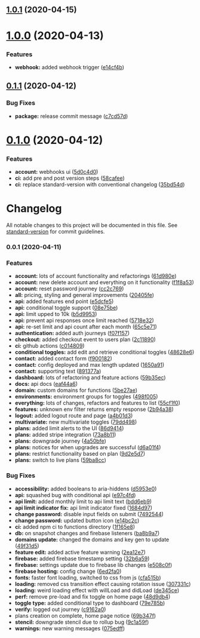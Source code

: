 <a name="1.0.1"></a>
## [1.0.1](https://github.com/BlazeSoftware/togglz/compare/v1.0.0...v1.0.1) (2020-04-15)



<a name="1.0.0"></a>
# [1.0.0](https://github.com/BlazeSoftware/togglz/compare/v0.1.1...v1.0.0) (2020-04-13)


### Features

* **webhook:** added webhook trigger ([e14cf4b](https://github.com/BlazeSoftware/togglz/commit/e14cf4b))



<a name="0.1.1"></a>
## [0.1.1](https://github.com/BlazeSoftware/togglz/compare/v0.1.0...v0.1.1) (2020-04-12)


### Bug Fixes

* **package:** release commit message ([c7cd57d](https://github.com/BlazeSoftware/togglz/commit/c7cd57d))



<a name="0.1.0"></a>
# [0.1.0](https://github.com/BlazeSoftware/togglz/compare/v0.0.1...v0.1.0) (2020-04-12)


### Features

* **account:** webhooks ui ([5d0c4d0](https://github.com/BlazeSoftware/togglz/commit/5d0c4d0))
* **ci:** add pre and post version steps ([58cafee](https://github.com/BlazeSoftware/togglz/commit/58cafee))
* **ci:** replace standard-version with conventional changelog ([35bd54d](https://github.com/BlazeSoftware/togglz/commit/35bd54d))



# Changelog

All notable changes to this project will be documented in this file. See [standard-version](https://github.com/conventional-changelog/standard-version) for commit guidelines.

### 0.0.1 (2020-04-11)


### Features

* **account:** lots of account functionality and refactorings ([61d980e](https://github.com/BlazeSoftware/togglz/commit/61d980ea9221519adf9a95a8dd0a9156b4d6d6ff))
* **account:** new delete account and everything on it functionality ([f1f8a53](https://github.com/BlazeSoftware/togglz/commit/f1f8a53a391fdd299a5c663c8b990e6c1b546483))
* **account:** reset password journey ([cc2c769](https://github.com/BlazeSoftware/togglz/commit/cc2c7696fa8138dcfc44a79d8a905c91043d646d))
* **all:** pricing, styling and general improvements ([20405fe](https://github.com/BlazeSoftware/togglz/commit/20405fec1a5c90b6dde5ba44510fc77207fe9a29))
* **api:** added features end point ([e5dcfe5](https://github.com/BlazeSoftware/togglz/commit/e5dcfe5d12aa372fa7ea53070501c33fd3b788dc))
* **api:** conditional toggle support ([08e75be](https://github.com/BlazeSoftware/togglz/commit/08e75be0ff208251585a1b890a2a636a18d175a9))
* **api:** limit upped to 10k ([b5d9953](https://github.com/BlazeSoftware/togglz/commit/b5d9953f9bfedf6e3e3eeed8c646f74ad94155ef))
* **api:** prevent api responses once limit reached ([5718e32](https://github.com/BlazeSoftware/togglz/commit/5718e32c694c0dd7decb710ffa6127259913395c))
* **api:** re-set limit and api count after each month ([65c5e71](https://github.com/BlazeSoftware/togglz/commit/65c5e7175bcdf426285f05ec287110f52861fbbd))
* **authentication:** added auth journeys ([f07f157](https://github.com/BlazeSoftware/togglz/commit/f07f1577f390cb856072506213c40d69b5deb044))
* **checkout:** added checkout event to users plan ([2c11890](https://github.com/BlazeSoftware/togglz/commit/2c1189049fd9b2d5743a51fa010d112fd6ab508c))
* **ci:** github actions ([c014809](https://github.com/BlazeSoftware/togglz/commit/c014809fa356089604e43c551a4efd3fe61301d1))
* **conditional toggles:** add edit and retrieve conditional toggles ([48628e6](https://github.com/BlazeSoftware/togglz/commit/48628e6e9dd33b0b6fc51159d3593560ab7f313c))
* **contact:** added contact form ([f900182](https://github.com/BlazeSoftware/togglz/commit/f9001826961510bd2ca8f8df8735078afdf10cfa))
* **contact:** config deployed and max length updated ([1650a91](https://github.com/BlazeSoftware/togglz/commit/1650a91b606f70c4b73054a0b070c9c608d16fe0))
* **contact:** supporting text ([891377a](https://github.com/BlazeSoftware/togglz/commit/891377af2ebe3c39a4001a45660f098d2238841c))
* **dashboard:** lots of refactoring and feature actions ([59b35ec](https://github.com/BlazeSoftware/togglz/commit/59b35ec79c969aa61ab319e1cab54a27670ff50f))
* **docs:** api docs ([eaf44a6](https://github.com/BlazeSoftware/togglz/commit/eaf44a6b5ed593b8e38f307fa646a35bd92ee416))
* **domain:** custom domains for functions ([5be27ae](https://github.com/BlazeSoftware/togglz/commit/5be27ae9fd6fe190e47862b5db1936eacb141e3a))
* **environments:** environment groups for toggles ([498f005](https://github.com/BlazeSoftware/togglz/commit/498f005e38e2a8a4392790afce61cc89c98c3a1a))
* **everything:** lots of changes, refactors and features to list ([55cf1f0](https://github.com/BlazeSoftware/togglz/commit/55cf1f0f3e0e9489a54c051dc046c2fc8cf33dd6))
* **features:** unknown env filter returns empty response ([2b94a38](https://github.com/BlazeSoftware/togglz/commit/2b94a38cbe92cf1ea4e9d07edf7d5ba0744556ec))
* **logout:** added logout route and page ([a4b01d3](https://github.com/BlazeSoftware/togglz/commit/a4b01d3261d936eab9fba8b9e3e4d36b77176f5c))
* **multivariate:** new multivariate toggles ([79dd498](https://github.com/BlazeSoftware/togglz/commit/79dd49826f881a0ae2a194b7005bf787d7ae73bc))
* **plans:** added limit alerts to the UI ([86d9414](https://github.com/BlazeSoftware/togglz/commit/86d9414699acd5b582280f0fa1958b14ec02242a))
* **plans:** added stripe integration ([73a8b11](https://github.com/BlazeSoftware/togglz/commit/73a8b110961a27c3524549e910ed017d3b6c7748))
* **plans:** downgrade journey ([4a50bfe](https://github.com/BlazeSoftware/togglz/commit/4a50bfec3198803c0577058536079af6410304a4))
* **plans:** notices for when upgrades are successful ([d6a01f4](https://github.com/BlazeSoftware/togglz/commit/d6a01f448744c20d606a460656a62edf265e82c9))
* **plans:** restrict functionality based on plan ([9d2e5d7](https://github.com/BlazeSoftware/togglz/commit/9d2e5d7098882a6080b5886f253300cdd835c7f9))
* **plans:** switch to live plans ([59ba8cc](https://github.com/BlazeSoftware/togglz/commit/59ba8cc419304894775151a4128e0902fae47694))


### Bug Fixes

* **accessibility:** added booleans to aria-hiddens ([d5953e0](https://github.com/BlazeSoftware/togglz/commit/d5953e0007d67823c5bf050810feffcb6ebf5e62))
* **api:** squashed bug with conditional api ([e97c4fd](https://github.com/BlazeSoftware/togglz/commit/e97c4fd066485fe8a309cf9bf1c3b6cd53714cfb))
* **api limit:** added monthly limit to api limit text ([bdd6eb9](https://github.com/BlazeSoftware/togglz/commit/bdd6eb94068795c3b8f418fa6b22f14ff4ff4dde))
* **api limit indicator fix:** api limit indicator fixed ([1684d97](https://github.com/BlazeSoftware/togglz/commit/1684d970d50fa20bba2830971ee92dc96d40d677))
* **change password:** disable input fields on submit ([7492544](https://github.com/BlazeSoftware/togglz/commit/749254456d86398b4eb6e37b8051e455dfcfae02))
* **change password:** updated button icon ([e14bc2c](https://github.com/BlazeSoftware/togglz/commit/e14bc2c66c14d9a2d19953c08c46317da98adf9f))
* **ci:** added npm ci to functions directory ([1f165e8](https://github.com/BlazeSoftware/togglz/commit/1f165e8d1a05047058401086aceb2d834b0bbe8f))
* **db:** on snapshot changes and firebase listeners ([ba8b9a7](https://github.com/BlazeSoftware/togglz/commit/ba8b9a7428a85e12eda366aabf7223330498f7fb))
* **domains update:** changed the domains and key gen to update ([49f31d5](https://github.com/BlazeSoftware/togglz/commit/49f31d59f30eeb2afd256759a56616bff1c10c35))
* **feature edit:** added active feature warning ([2ea12e7](https://github.com/BlazeSoftware/togglz/commit/2ea12e70cef670c34295913bc5b2c6251727da16))
* **firebase:** added firebase timestamp setting ([32b6a59](https://github.com/BlazeSoftware/togglz/commit/32b6a59b7d6b5c058d634e57d7e95877117db28b))
* **firebase:** settings update due to firebase lib changes ([e508c0f](https://github.com/BlazeSoftware/togglz/commit/e508c0f79019447e894659e643d1b23e96916ac5))
* **firebase hosting:** config change ([6ed2fa0](https://github.com/BlazeSoftware/togglz/commit/6ed2fa057a57cdb078a09dab850b32e4690c0c13))
* **fonts:** faster font loading, switched to css from js ([cfa515b](https://github.com/BlazeSoftware/togglz/commit/cfa515b32d7f449525fe91dff121fd93d2f0025c))
* **loading:** removed css transition effect causing rotation issue ([307331c](https://github.com/BlazeSoftware/togglz/commit/307331c20dc10871ddb9cd250586bed577eb69f8))
* **loading:** weird loading effect with willLoad and didLoad ([de345ce](https://github.com/BlazeSoftware/togglz/commit/de345ce5ac149c608282c179bcf8421d3cd5e651))
* **perf:** remove pre-load and fix toggle on home page ([48d9db4](https://github.com/BlazeSoftware/togglz/commit/48d9db42876c6e358e00232c638678ed0439f394))
* **toggle type:** added conditional type to dashboard ([79e785b](https://github.com/BlazeSoftware/togglz/commit/79e785be00d376d5190d485d66ad842771093d05))
* **verify:** logged out journey ([c9162a0](https://github.com/BlazeSoftware/togglz/commit/c9162a0a2da0f175728012486ebb854f28c75d28))
* plans creation on complete, home page notice ([69b347f](https://github.com/BlazeSoftware/togglz/commit/69b347fd33b90ac7282c50361d0f3a8ce4ca1e22))
* **stencil:** downgrade stencil due to rollup bug ([9c1a59f](https://github.com/BlazeSoftware/togglz/commit/9c1a59f7c423206ac425ef91f996729eaac40c86))
* **warnings:** new warning messages ([075edff](https://github.com/BlazeSoftware/togglz/commit/075edffb8e9ffc5cab7e041f567322b5a8829a29))
